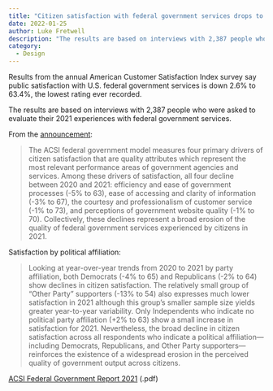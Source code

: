 ```yaml
---
title: "Citizen satisfaction with federal government services drops to all-time low"
date: 2022-01-25 
author: Luke Fretwell
description: "The results are based on interviews with 2,387 people who were asked to evaluate their 2021 experiences with federal government services."
category:
  - Design
---
```


Results from the annual American Customer Satisfaction Index survey say public satisfaction with U.S. federal government services is down 2.6% to 63.4%, the lowest rating ever recorded. 

The results are based on interviews with 2,387 people who were asked to evaluate their 2021 experiences with federal government services.

From the [announcement](https://www.theacsi.org/news-and-resources/customer-satisfaction-reports/reports-2021/acsi-federal-government-report-2021):

> The ACSI federal government model measures four primary drivers of citizen satisfaction that are quality attributes which represent the most relevant performance areas of government agencies and services. Among these drivers of satisfaction, all four decline between 2020 and 2021: efficiency and ease of government processes (-5% to 63), ease of accessing and clarity of information (-3% to 67), the courtesy and professionalism of customer service (-1% to 73), and perceptions of government website quality (-1% to 70). Collectively, these declines represent a broad erosion of the quality of federal government services experienced by citizens in 2021.

Satisfaction by political affiliation:

> Looking at year-over-year trends from 2020 to 2021 by party affiliation, both Democrats (-4% to 65) and Republicans (-2% to 64) show declines in citizen satisfaction. The relatively small group of “Other Party” supporters (-13% to 54) also expresses much lower satisfaction in 2021 although this group’s smaller sample size yields greater year-to-year variability. Only Independents who indicate no political party affiliation (+2% to 63) show a small increase in satisfaction for 2021. Nevertheless, the broad decline in citizen satisfaction across all respondents who indicate a political affiliation—including Democrats, Republicans, and Other Party supporters—reinforces the existence of a widespread erosion in the perceived quality of government output across citizens.

[ACSI Federal Government Report 2021](https://www.theacsi.org/images/stories/images/govsatscores/22jan_FED-GOV-Report.pdf) (.pdf)